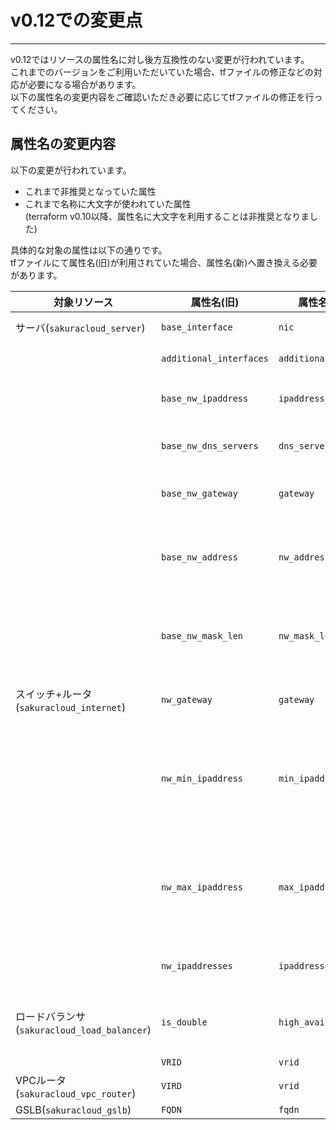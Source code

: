 # v0.12での変更点

---

v0.12ではリソースの属性名に対し後方互換性のない変更が行われています。  
これまでのバージョンをご利用いただいていた場合、tfファイルの修正などの対応が必要になる場合があります。  
以下の属性名の変更内容をご確認いただき必要に応じてtfファイルの修正を行ってください。

## 属性名の変更内容

以下の変更が行われています。

- これまで非推奨となっていた属性
- これまで名称に大文字が使われていた属性  
(terraform v0.10以降、属性名に大文字を利用することは非推奨となりました)

具体的な対象の属性は以下の通りです。  
tfファイルにて属性名(旧)が利用されていた場合、属性名(新)へ置き換える必要があります。 

|対象リソース                               |属性名(旧)                | 属性名(新)           | 説明           | 
|-----------------------------------------|-------------------------|---------------------|---------------|
|サーバ(`sakuracloud_server`)              | `base_interface`        | `nic`               | 基本NIC |
|                                         | `additional_interfaces` | `additional_nics`   | 追加NIC |
|                                         | `base_nw_ipaddress`     | `ipaddress`         | IPアドレス |
|                                         | `base_nw_dns_servers`   | `dns_servers`       | DNSサーバ |
|                                         | `base_nw_gateway`       | `gateway`           | ゲートウェイ |
|                                         | `base_nw_address`       | `nw_address`        | ネットワークアドレス |
|                                         | `base_nw_mask_len`      | `nw_mask_len`       | ネットワークマスク長 |
|スイッチ+ルータ(`sakuracloud_internet`)    | `nw_gateway`            | `gateway`           | ゲートウェイ |
|                                         | `nw_min_ipaddress`      | `min_ipaddress`     | 割り当て可能な最小IPアドレス |
|                                         | `nw_max_ipaddress`      | `max_ipaddress`     | 割り当て可能な最大IPアドレス |
|                                         | `nw_ipaddresses`        | `ipaddresses`       | IPアドレス |
|ロードバランサ(`sakuracloud_load_balancer`)| `is_double`             | `high_availability` | 冗長化構成の有無 |
|                                         | `VRID`                  | `vrid`              | VRID |
|VPCルータ(`sakuracloud_vpc_router`)       | `VIRD`                  | `vrid`              | VRID |
|GSLB(`sakuracloud_gslb`)                 | `FQDN`                  | `fqdn`              | FQDN |

